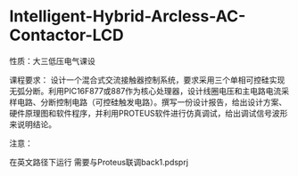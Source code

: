 # Intelligent-Hybrid-Arcless-AC-Contactor-LCD

性质：大三低压电气课设

课程要求：
设计一个混合式交流接触器控制系统，要求采用三个单相可控硅实现无弧分断。利用PIC16F877或887作为核心处理器，设计线圈电压和主电路电流采样电路、分断控制电路（可控硅触发电路）。撰写一份设计报告，给出设计方案、硬件原理图和软件程序，并利用PROTEUS软件进行仿真调试，给出调试信号波形来说明结论。

注意：

在英文路径下运行
需要与Proteus联调back1.pdsprj